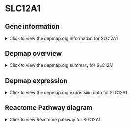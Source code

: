 <h1>SLC12A1</h1>

<h2>Gene information</h2>
<details>
  <summary>Click to view the depmap.org information for SLC12A1</summary>
  <iframe src="https://depmap.org/portal/gene/SLC12A1?tab=about" style="border:none;width:100%;height:800px"></iframe>
</details>

<h2>Depmap overview</h2>
<details>
  <summary>Click to view the depmap.org summary for SLC12A1</summary>
  <iframe src="https://depmap.org/portal/gene/SLC12A1?tab=overview" style="border:none;width:100%;height:800px"></iframe>
</details>

<h2>Depmap expression</h2>
<details>
  <summary>Click to view the depmap.org expression data for SLC12A1</summary>
  <iframe src="https://depmap.org/portal/gene/SLC12A1?tab=characterization" style="border:none;width:100%;height:800px"></iframe>
</details>



<h2>Reactome Pathway diagram</h2>
<details>
  <summary>Click to view Reactome pathway for SLC12A1</summary>
  <p>Defective SLC12A1 causes Bartter syndrome 1 (BS1)</p>
  <iframe src="https://reactome.org/PathwayBrowser/#/R-HSA-5619104" style="border:none;width:100%;height:800px"></iframe>
</details>



